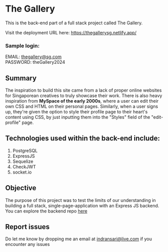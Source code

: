 # The Gallery
This is the back-end part of a full stack project called The Gallery. 

Visit the deployment URL here: <https://thegallerysg.netlify.app/>

### Sample login: 
EMAIL: thegallery@sg.com\
PASSWORD: theGallery2024

## Summary
The inspiration to build this site came from a lack of proper online websites for Singaporean creatives to truly showcase their work. 
There is also heavy inspiration from **MySpace of the early 2000s**, where a user can edit their own CSS and HTML on their personal pages. 
Similarly, when a user signs up, they're given the option to style their profile page to their heart's content using CSS, by just inputting them into the "Styles" field of the "edit-profile" page.

## Technologies used within the back-end include:
1) PostgreSQL
2) ExpressJS
3) Sequelize
4) CheckJWT
5) socket.io

## Objective
The purpose of this project was to test the limits of our understanding in building a full stack, single-page-application with an Express JS backend. You can explore the backend repo [here](https://github.com/Chxshire22/The-Gallery-Backend 'backend repo')

## Report issues
Do let me know by dropping me an email at <indransari@live.com> if you encounter any issues 
